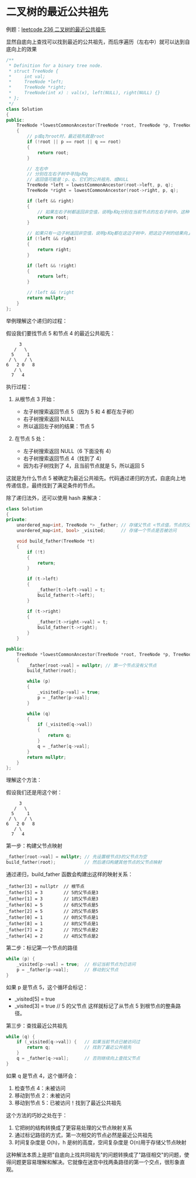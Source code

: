 # 二叉树的最近公共祖先

例题：[leetcode 236 二叉树的最近公共祖先](https://leetcode.cn/problems/lowest-common-ancestor-of-a-binary-tree/description/)

显然自底向上查找可以找到最近的公共祖先，而后序遍历（左右中）就可以达到自底向上的效果

```cpp
/**
 * Definition for a binary tree node.
 * struct TreeNode {
 *     int val;
 *     TreeNode *left;
 *     TreeNode *right;
 *     TreeNode(int x) : val(x), left(NULL), right(NULL) {}
 * };
 */
class Solution
{
public:
    TreeNode *lowestCommonAncestor(TreeNode *root, TreeNode *p, TreeNode *q)
    {
        // p或q为root时，最近祖先就是root
        if (!root || p == root || q == root)
        {
            return root;
        }

        // 左右中
        // 分别在左右子树中寻找p和q
        // 返回值可能是：p、q、它们的公共祖先、或NULL
        TreeNode *left = lowestCommonAncestor(root->left, p, q);
        TreeNode *right = lowestCommonAncestor(root->right, p, q);

        if (left && right)
        {
            // 如果左右子树都返回非空值，说明p和q分别在当前节点的左右子树中。这种情况下，当前节点就是最近公共祖先
            return root;
        }

        // 如果只有一边子树返回非空值，说明p和q都在这边子树中，把这边子树的结果向上传递
        if (!left && right)
        {
            return right;
        }

        if (left && !right)
        {
            return left;
        }

        // !left && !right
        return nullptr;
    }
};
```

举例理解这个递归的过程：

假设我们要找节点 5 和节点 4 的最近公共祖先：

```
     3
   /   \
  5     1
 / \   / \
6   2 0   8
   / \
  7   4
```

执行过程：

1. 从根节点 3 开始：

   - 左子树搜索返回节点 5（因为 5 和 4 都在左子树）
   - 右子树搜索返回 NULL
   - 所以返回左子树的结果：节点 5

2. 在节点 5 处：
   - 左子树搜索返回 NULL（6 下面没有 4）
   - 右子树搜索返回节点 4（找到了 4）
   - 因为右子树找到了 4，且当前节点就是 5，所以返回 5

这就是为什么节点 5 被确定为最近公共祖先。代码通过递归的方式，自底向上地传递信息，最终找到了满足条件的节点。

除了递归法外，还可以使用 hash 来解决：

```cpp
class Solution
{
private:
    unordered_map<int, TreeNode *> _father; // 存储父节点 <节点值，节点的父节点>
    unordered_map<int, bool> _visited;      // 存储一个节点是否被访问

    void build_father(TreeNode *t)
    {
        if (!t)
        {
            return;
        }

        if (t->left)
        {
            _father[t->left->val] = t;
            build_father(t->left);
        }

        if (t->right)
        {
            _father[t->right->val] = t;
            build_father(t->right);
        }
    }

public:
    TreeNode *lowestCommonAncestor(TreeNode *root, TreeNode *p, TreeNode *q)
    {
        _father[root->val] = nullptr; // 第一个节点没有父节点
        build_father(root);

        while (p)
        {
            _visited[p->val] = true;
            p = _father[p->val];
        }

        while (q)
        {
            if (_visited[q->val])
            {
                return q;
            }
            q = _father[q->val];
        }
        return nullptr;
    }
};
```

理解这个方法：

假设我们还是用这个树：

```
     3
   /   \
  5     1
 / \   / \
6   2 0   8
   / \
  7   4
```

第一步：构建父节点映射

```cpp
_father[root->val] = nullptr; // 先设置根节点3的父节点为空
build_father(root);           // 然后递归构建其他节点的父节点映射
```

通过递归，build_father 函数会构建出这样的映射关系：

```
_father[3] = nullptr  // 根节点
_father[5] = 3        // 5的父节点是3
_father[1] = 3        // 1的父节点是3
_father[6] = 5        // 6的父节点是5
_father[2] = 5        // 2的父节点是5
_father[0] = 1        // 0的父节点是1
_father[8] = 1        // 8的父节点是1
_father[7] = 2        // 7的父节点是2
_father[4] = 2        // 4的父节点是2
```

第二步：标记第一个节点的路径

```cpp
while (p) {
    _visited[p->val] = true;  // 标记当前节点为已访问
    p = _father[p->val];      // 移动到父节点
}
```

如果 p 是节点 5，这个循环会标记：

- \_visited[5] = true
- \_visited[3] = true // 5 的父节点
  这样就标记了从节点 5 到根节点的整条路径。

第三步：查找最近公共祖先

```cpp
while (q) {
    if (_visited[q->val]) {   // 如果当前节点已被访问过
        return q;             // 找到了最近公共祖先
    }
    q = _father[q->val];      // 否则继续向上查找父节点
}
```

如果 q 是节点 4，这个循环会：

1. 检查节点 4：未被访问
2. 移动到节点 2：未被访问
3. 移动到节点 5：已被访问！找到了最近公共祖先

这个方法的巧妙之处在于：

1. 它把树的结构转换成了更容易处理的父节点映射关系
2. 通过标记路径的方式，第一次相交的节点必然是最近公共祖先
3. 时间复杂度是 O(h)，h 是树的高度，空间复杂度是 O(n)用于存储父节点映射

这种解法本质上是把"自底向上找共同祖先"的问题转换成了"路径相交"的问题，使得问题更容易理解和解决。它就像在迷宫中找两条路径的第一个交点，很形象直观。
